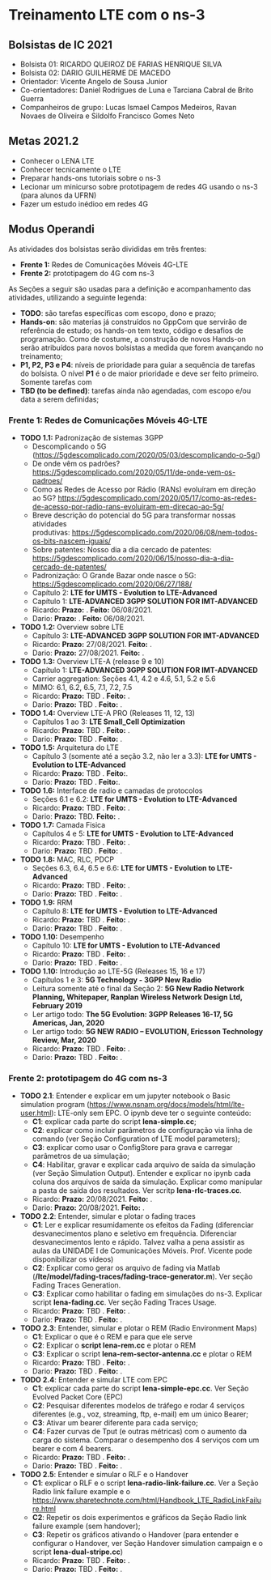 # Treinamento LTE com o ns-3

## Bolsistas de IC 2021
- Bolsista 01: RICARDO QUEIROZ DE FARIAS HENRIQUE SILVA
- Bolsista 02: DARIO GUILHERME DE MACEDO
- Orientador: Vicente Angelo de Sousa Junior
- Co-orientadores: Daniel Rodrigues de Luna e Tarciana Cabral de Brito Guerra 
- Companheiros de grupo: Lucas Ismael Campos Medeiros, Ravan Novaes de Oliveira e Sildolfo Francisco Gomes Neto 

## Metas 2021.2
- Conhecer o LENA LTE
- Conhecer tecnicamente o LTE
- Preparar hands-ons tutoriais sobre o ns-3
- Lecionar um minicurso sobre prototipagem de redes 4G usando o ns-3 (para alunos da UFRN)
- Fazer um estudo inédioo em redes 4G 

## Modus Operandi

As atividades dos bolsistas serão divididas em três frentes:
- **Frente 1:** Redes de Comunicações Móveis 4G-LTE
- **Frente 2:** prototipagem do 4G com ns-3

As Seções a seguir são usadas para a definição e acompanhamento das atividades, utilizando a seguinte legenda:

- **TODO**: são tarefas específicas com escopo, dono e prazo;
- **Hands-on**: são materias já construídos no GppCom que servirão de referência de estudo; os hands-on tem texto, código e desafios de programação. Como de costume, a construção de novos Hands-on serão atribuídos para novos bolsistas a medida que forem avançando no treinamento;
- **P1, P2, P3 e P4**: níveis de prioridade para guiar a sequência de tarefas do bolsista. O nível **P1** é o de maior prioridade e deve ser feito primeiro. Somente tarefas com 
- **TBD (to be defined)**: tarefas ainda não agendadas, com escopo e/ou data a serem definidas;

### Frente 1: Redes de Comunicações Móveis 4G-LTE
   - **TODO 1.1:** Padronização de sistemas 3GPP
      - Descomplicando o 5G (https://5gdescomplicado.com/2020/05/03/descomplicando-o-5g/)
      - De onde vêm os padrões? https://5gdescomplicado.com/2020/05/11/de-onde-vem-os-padroes/
      - Como as Redes de Acesso por Rádio (RANs) evoluíram em direção ao 5G? https://5gdescomplicado.com/2020/05/17/como-as-redes-de-acesso-por-radio-rans-evoluiram-em-direcao-ao-5g/
      - Breve descrição do potencial do 5G para transformar nossas atividades produtivas: https://5gdescomplicado.com/2020/06/08/nem-todos-os-bits-nascem-iguais/
      - Sobre patentes: Nosso dia a dia cercado de patentes: https://5gdescomplicado.com/2020/06/15/nosso-dia-a-dia-cercado-de-patentes/
      - Padronização: O Grande Bazar onde nasce o 5G: https://5gdescomplicado.com/2020/06/27/188/ 
      - Capítulo 2: **LTE for UMTS - Evolution to LTE-Advanced**
      - Capítulo 1: **LTE-ADVANCED 3GPP SOLUTION FOR IMT-ADVANCED**
      - Ricardo: **Prazo:** .  **Feito:** 06/08/2021.
      - Dario: **Prazo:** . **Feito:** 06/08/2021. 
   - **TODO 1.2:** Overview sobre LTE
      - Capítulo 3: **LTE-ADVANCED 3GPP SOLUTION FOR IMT-ADVANCED**
      - Ricardo: **Prazo:**  27/08/2021.  **Feito:** .     
      - Dario: **Prazo:** 27/08/2021.  **Feito:** .
   - **TODO 1.3:** Overview LTE-A  (release 9 e 10)
      - Capítulo 1: **LTE-ADVANCED 3GPP SOLUTION FOR IMT-ADVANCED**
      - Carrier aggregation: Seções 4.1, 4.2 e 4.6, 5.1, 5.2 e 5.6
      - MIMO: 6.1, 6.2, 6.5, 7.1, 7.2, 7.5
      - Ricardo: **Prazo:** TBD .  **Feito:** .     
      - Dario: **Prazo:** TBD .  **Feito:** . 
   - **TODO 1.4:** Overview LTE-A PRO (Releases 11, 12, 13)
      - Capítulos 1 ao 3: **LTE Small_Cell Optimization**
      - Ricardo: **Prazo:** TBD .  **Feito:** .   
      - Dario: **Prazo:** TBD .  **Feito:** .
   - **TODO 1.5:** Arquitetura do LTE
      - Capítulo 3 (somente até a seção 3.2, não ler a 3.3): **LTE for UMTS - Evolution to LTE-Advanced**
      - Ricardo: **Prazo:** TBD .  **Feito:**.     
      - Dario: **Prazo:** TBD .  **Feito:**.
   - **TODO 1.6:** Interface de radio e camadas de protocolos
      - Seções 6.1 e 6.2: **LTE for UMTS - Evolution to LTE-Advanced**
      - Ricardo: **Prazo:** TBD .  **Feito:** .     
      - Dario: **Prazo:** TBD.  **Feito:** .
   - **TODO 1.7:** Camada Fisica
      - Capítulos 4 e 5: **LTE for UMTS - Evolution to LTE-Advanced**
      - Ricardo: **Prazo:** TBD .  **Feito:** .    
      - Dario: **Prazo:** TBD .  **Feito:** .
   - **TODO 1.8:** MAC, RLC, PDCP
      - Seções 6.3, 6.4, 6.5 e 6.6: **LTE for UMTS - Evolution to LTE-Advanced**
      - Ricardo: **Prazo:** TBD .  **Feito:** .     
      - Dario: **Prazo:** TBD .  **Feito:** .
   - **TODO 1.9:** RRM
      - Capítulo 8: **LTE for UMTS - Evolution to LTE-Advanced**
      - Ricardo: **Prazo:** TBD .  **Feito:** .  
      - Dario: **Prazo:** TBD .  **Feito:** .
   - **TODO 1.10:** Desempenho
      - Capítulo 10: **LTE for UMTS - Evolution to LTE-Advanced** 
      - Ricardo: **Prazo:** TBD .  **Feito:** .   
      - Dario: **Prazo:** TBD .  **Feito:** .
   - **TODO 1.10:** Introdução ao LTE-5G (Releases 15, 16 e 17)
      - Capítulos 1 e 3: **5G Technology - 3GPP New Radio**
      - Leitura somente até o final da Seção 2: **5G New Radio Network Planning, Whitepaper, Ranplan Wireless Network Design Ltd,  February 2019** 
      - Ler artigo todo: **The 5G Evolution: 3GPP Releases 16-17, 5G Americas, Jan, 2020**
      - Ler artigo todo: **5G NEW RADIO – EVOLUTION, Ericsson Technology Review, Mar, 2020** 
      - Ricardo: **Prazo:** TBD .  **Feito:** .     
      - Dario: **Prazo:** TBD .  **Feito:** .

### Frente 2: prototipagem do 4G com ns-3
   - **TODO 2.1**: Entender e explicar em um jupyter notebook o Basic simulation program (https://www.nsnam.org/docs/models/html/lte-user.html): LTE-only sem EPC. O ipynb deve ter o seguinte conteúdo:
      - **C1**: explicar cada parte do script **lena-simple.cc**;
      - **C2**: explicar como incluir parâmetros de configuração via linha de comando (ver Seção Configuration of LTE model parameters);
      - **C3**: explicar como usar o ConfigStore para grava e carregar parâmetros de ua simulação;
      - **C4**: Habilitar, gravar e explicar cada arquivo de saída da simulação (ver Seção Simulation Output). Entender e explicar no ipynb cada coluna dos arquivos de saída da simulação. Explicar como manipular a pasta de saída dos resultados. Ver scritp **lena-rlc-traces.cc**.
      - Ricardo: **Prazo:** 20/08/2021.  **Feito:** .     
      - Dario: **Prazo:** 20/08/2021.  **Feito:** .
   -  **TODO 2.2**: Entender, simular e plotar o fading traces 
      - **C1**: Ler e explicar resumidamente os efeitos da Fading (diferenciar desvanecimentos plano e seletivo em frequência. Diferenciar desvanecimentos lento e rápido. Talvez valha a pena assistir as aulas da UNIDADE I de Comunicações Móveis. Prof. Vicente pode disponibilizar os vídeos)
      - **C2**: Explicar como gerar os arquivo de fading via Matlab (**/lte/model/fading-traces/fading-trace-generator.m**). Ver seção Fading Traces Generation.
      - **C3**: Explicar como habilitar o fading em simulações do ns-3. Explicar script **lena-fading.cc**. Ver seção Fading Traces Usage.
      - Ricardo: **Prazo:** TBD .  **Feito:** .   
      - Dario: **Prazo:** TBD .  **Feito:** .
   -  **TODO 2.3**: Entender, simular e plotar o REM (Radio Environment Maps)
      - **C1**: Explicar o que é o REM e para que ele serve
      - **C2**: Explicar o **script lena-rem.cc** e plotar o REM 
      - **C3**: Explicar o script **lena-rem-sector-antenna.cc** e plotar o REM 
      - Ricardo: **Prazo:** TBD .  **Feito:** .     
      - Dario: **Prazo:** TBD .  **Feito:** .
   - **TODO 2.4**: Entender e simular LTE com EPC
      - **C1**: explicar cada parte do script **lena-simple-epc.cc**. Ver Seção Evolved Packet Core (EPC)
      - **C2**: Pesquisar diferentes modelos de tráfego e rodar 4 serviços diferentes (e.g., voz, streaming, ftp, e-mail) em um único Bearer;
      - **C3**: Ativar um bearer diferente para cada serviço;
      - **C4**: Fazer curvas de Tput (e outras métricas) com o aumento da carga do sistema. Comparar o desempenho dos 4 serviços com um bearer e com 4 bearers.
      - Ricardo: **Prazo:** TBD .  **Feito:** .    
      - Dario: **Prazo:** TBD .  **Feito:** .
   - **TODO 2.5**: Entender e simular o RLF e o Handover
      - **C1**: explicar o RLF e o script **lena-radio-link-failure.cc**. Ver a Seção Radio link failure example e o https://www.sharetechnote.com/html/Handbook_LTE_RadioLinkFailure.html
      - **C2**: Repetir os dois experimentos e gráficos da Seção Radio link failure example (sem handover);
      - **C3**: Repetir os gráficos ativando o Handover (para entender e configurar o Handover, ver Seção Handover simulation campaign e o script **lena-dual-stripe.cc**)
      - Ricardo: **Prazo:** TBD .  **Feito:** .   
      - Dario: **Prazo:** TBD .  **Feito:** .
      
     

